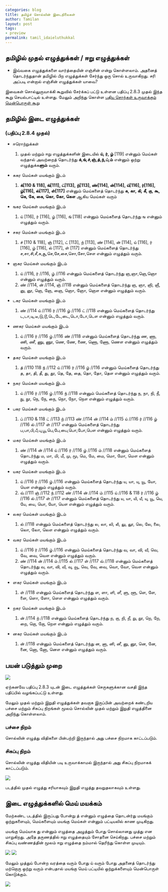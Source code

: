 ```yaml
---
categories: blog
title: தமிழ்ச் சொல்லின் இடைநிலைகள்
author: Tamilan
layout: post
tags: 
- preview
permalink: tamil_idaieluthukkal
---
```

## தமிழில் முதல் எழுத்துக்கள் / ஈறு எழுத்துக்கள்
 - இவ்வகை எழுத்துக்களை வார்த்தையின் எஞ்சின் என்று கொள்ளலாம். அதனைத் தொடர்ந்துதான் தமிழில் பிற எழுத்துக்கள் சேர்ந்து ஒரு சொல் உருவாகிறது. சரி அப்படி என்றால் எஞ்சின் எழுத்துக்கள் யாவை?
 
 இவைகள் சொல்லுருவாக்கி கூறுவில் சேர்க்கப் பட்டு உள்ளன பதிப்பு 2.8.3 முதல் இந்த கூறு செயல்பாட்டில் உள்ளது. மேலும் அறிந்து கொள்ள [புதிய சொற்கள் உருவாக்கும் மென்பொருள் கூறு](/windows_283)

## தமிழில் இடை எழுத்துக்கள்
### (பதிப்பு 2.8.4 முதல்) 

 - ஈரொற்றுக்கள் 
	1. முதல் மற்றும் ஈறு எழுத்துக்களின் இடையில் **ய், ர், ழ்** [119] என்னும் மெய்கள் வந்தால் அவற்றைத் தொடர்ந்து **க்,ங்,ச்,ஞ்,த்,ந்,ப்,ம்** என்னும் ஒற்று எழுத்துக்க**ளும்** வரும்.
	
 - ககர மெய்கள் மயங்கும் இடம்
	1. **க்[110 & 118], ங்[111], ட்[113], ற்[113], ண்[114], ன்[114], ய்[116], ர்[116], ழ்[116], ல்[117], ள்[117]** என்னும் மெய்களைத் தொடர்ந்து **க, கா, கி, கீ, கு, கூ, கெ, கே, கை, கொ, கோ, கௌ** ஆகிய மெய்கள் வரும்
 
 - ஙகர மெய்கள் மயங்கும் இடம்
	1. ய் [116], ர் [116], ழ் [116], ங் [118] என்னும் மெய்களைத் தொடர்ந்து ங என்னும் எழுத்தும் வரும்.
 - சகர மெய்கள் மயங்கும் இடம்
	1. ச் [110 & 118], ஞ் [112], ட் [113], ற் [113], ண் [114], ன் [114], ய் [116], ர் [116], ழ் [116], ல் [117], ள் [117] என்னும் மெய்களைத் தொடர்ந்து ச,சா,சி,சீ,சு,சூ,செ,சே,சை,சொ,சோ,சௌ என்னும் எழுத்தும் வரும்.
 - ஞகர மெய்கள் மயங்கும் இடம்
	1. ய் //116, ர் //116, ழ் //116 என்னும் மெய்களைத் தொடர்ந்து ஞ,ஞா,ஞெ,ஞொ என்னும் எழுத்தும் வரும்.	
	2. ண் //114, ன் //114, ஞ் //118 என்னும் மெய்களைத் தொடர்ந்து ஞ, ஞா, ஞி, ஞீ, ஞு, ஞூ, ஞெ, ஞே, ஞை, ஞொ, ஞோ, ஞௌ என்னும் எழுத்தும் வரும்.
 - டகர மெய்கள் மயங்கும் இடம்
	1. ண் //114 ய் //116 ர் //116 ழ் //116 ட் //118 என்னும் மெய்களைத் தொடர்ந்து ட,டா,டி,டீ,டு,டூ,டெ,டே,டை,டொ,டோ,டௌ என்னும் எழுத்தும் வரும்.	
 - ணகர மெய்கள் மயங்கும் இடம்
	1. ய் //116 ர் //116 ழ் //116 ண் //118 என்னும் மெய்களைத் தொடர்ந்து ண, ணா, ணி, ணீ, ணு, ணூ, ணெ, ணே, ணை, ணொ, ணோ, ணௌ என்னும் எழுத்தும் வரும்.
 - தகர மெய்கள் மயங்கும் இடம்
	1. த் //110 118 ந் //112 ய் //116 ர் //116 ழ் //116 என்னும் மெய்களைத் தொடர்ந்து த, தா, தி, தீ, து, தூ, தெ, தே, தை, தொ, தோ, தௌ என்னும் எழுத்தும் வரும்.
 - நகர மெய்கள் மயங்கும் இடம்
	1. ய் //116 ர் //116 ழ் //116 ந் //118 என்னும் மெய்களைத் தொடர்ந்து ந, நா, நி, நீ, நு, நூ, நெ, நே, நை, நொ, நோ, நௌ என்னும் எழுத்தும் வரும்.	
 - பகர மெய்கள் மயங்கும் இடம்
	1. ப் //110 & 118 ட் //113 ற் //113 ண் //114 ன் //114 ம் //115 ய் //116 ர் //116 ழ் //116 ல் //117 ள் //117 என்னும் மெய்களைத் தொடர்ந்து ப,பா,பி,பீ,பு,பூ,பெ,பே,பை,பொ,போ,பௌ என்னும் எழுத்தும் வரும்.	
 - மகர மெய்கள் மயங்கும் இடம்
	1. ண் //114 ன் //114 ய் //116 ர் //116 ழ் //116 ம் //118 என்னும் மெய்களைத் தொடர்ந்து ம, மா, மி, மீ, மு, மூ, மெ, மே, மை, மொ, மோ, மௌ என்னும் எழுத்தும் வரும்.	
 - யகர மெய்கள் மயங்கும் இடம்
	1. ய் //116 ர் //116 ழ் //116 என்னும் மெய்களைத் தொடர்ந்து ய, யா, யு, யூ, யோ, யௌ என்னும் எழுத்தும் வரும்.	
	2. வ் //111 ஞ் //112 ந் //112 ண் //114 ன் //114 ம் //115 ய் //116 & 118 ர் //116 ழ் //116 ல் //117 ள் //117 என்னும் மெய்களைத் தொடர்ந்து ய, யா, யி, யீ, யு, யூ, யெ, யே, யை, யொ, யோ, யௌ என்னும் எழுத்தும் வரும்.
 - லகர மெய்கள் மயங்கும் இடம்
	1. ல் //118 என்னும் மெய்களைத் தொடர்ந்து ல, லா, லி, லீ, லு, லூ, லெ, லே, லை, லொ, லோ, லௌ என்னும் எழுத்தும் வரும்.	
 - வகர மெய்கள் மயங்கும் இடம்
	1. ய் //116 ர் //116 ழ் //116 என்னும் மெய்களைத் தொடர்ந்து வ, வா, வி, வீ, வெ, வே, வை, வௌ என்னும் எழுத்தும் வரும்.	
	2. ண் //114 ன் //114 ம் //115 ல் //117 ள் //117 வ் //118 என்னும் மெய்களைத் தொடர்ந்து வ, வா, வி, வீ, வு, வூ, வெ, வே, வை, வொ, வோ, வௌ என்னும் எழுத்தும் வரும்.	
 - ளகர மெய்கள் மயங்கும் இடம்
	1. ள் //118 என்னும் மெய்களைத் தொடர்ந்து ள, ளா, ளி, ளீ, ளு, ளூ, ளெ, ளே, ளை, ளொ, ளோ, ளௌ என்னும் எழுத்தும் வரும்.	
 - றகர மெய்கள் மயங்கும் இடம்
	1. ன் //114 ற் //118 என்னும் மெய்களைத் தொடர்ந்து ற, றா, றி, றீ, று, றூ, றெ, றே, றை, றொ, றோ, றௌ என்னும் எழுத்தும் வரும்.	
 - னகர மெய்கள் மயங்கும் இடம்
	1. ன் //118 என்னும் மெய்களைத் தொடர்ந்து ன, னா, னி, னீ, னு, னூ, னெ, னே, னை, னொ, னோ, னௌ என்னும் எழுத்தும் வரும்.	

## பயன் படுத்தும் முறை
	
<img src="/images/ttak284_solluruvakki.JPG" />

ஏற்கனவே பதிப்பு 2.8.3 யுடன் இடை எழுத்துக்கள் செருகளுக்கான வசதி இந்த பதிப்பில் வழங்கப்பட்டு உள்ளது.

மேலும் முதல் மற்றும் இறுதி எழுத்துக்கள் தவறாக இருப்பின் அவற்றைக் கண்டறிய பச்சை மற்றும் சிகப்பு நிறங்கள் மூலம் சொல்லின் முதல் மற்றும் இறுதி எழுத்தினை அறிந்து கொள்ளலாம்.

### பச்சை நிறம்
சொல்லின் எழுத்து விதிகளை பின்பற்றி இருந்தால் அது பச்சை நிறமாக காட்டப்படும்.

### சிகப்பு நிறம்
சொல்லின் எழுத்து விதியின் படி உருவாக்காமல் இருந்தால் அது சிகப்பு நிறமாகக் காட்டப்படும்.

<img src="/images/ttak284_solluruvakki_muthal_eeru_test.JPG" />

படத்தில் முதல் எழுத்து சரியாகவும் இறுதி எழுத்து தவறுதலாகவும் உள்ளது.

## இடை எழுத்துக்களில் மெய் மயக்கம்

மேற்கண்ட படத்தில் இருப்பது போன்று த் என்னும் எழுத்தை தொடன்ர்து மயங்கும் ஒற்றுகளையும், மெய்களையும் மயங்கு மெய்கள் என்னும் பட்டியலில் காண முடிகிறது.

மயங்கு மெய்யாக து என்னும் எழுத்தை அழுத்தும் போது சொல்லானது முத்து என மாறுகிறது. அதே தருணத்தில் ஈறு எழுத்தையும் சோதனை செய்கிறது. பச்சை மற்றும் சிகப்பு வண்ணத்தின் மூலம் ஈறு எழுத்தை நம்மால் தெரிந்து கொள்ள முடியும்.

<img src="/images/ttak284_solluruvakki_example1.JPG" />
<img src="/images/ttak284_solluruvakki_example2.JPG" />

மேலும் முத்துய் போன்ற வரத்தை வரும் போது ய் வரும் போது அதனைத் தொடர்ந்து மற்றொரு ஒற்று வரும் என்பதால் மயங்கு மெய் பட்டியில் ஒற்றுக்களையும் மென்பொருள் கொடுக்கும்.

<img src="/images/ttak284_solluruvakki_example3.JPG" />